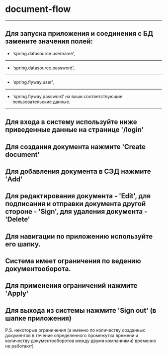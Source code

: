 # document-flow
---
Для запуска приложения и соединения с БД замените значения полей:
---
* 'spring.datasource.username',
---
* 'spring.datasource.password',
---
* 'spring.flyway.user',
---
* 'spring.flyway.password' на ваши соответствующие пользовательские данные.
---
Для входа в систему используйте ниже приведенные данные на странице '/login'
---
Для создания документа нажмите 'Create document'
---
Для добавления документа в СЭД нажмите 'Add'
---
Для редактирования документа - 'Edit', для подписания и отправки документа другой стороне - 'Sign', для удаления документа - 'Delete'
---
Для навигации по приложению используйте его шапку.
---
Система имеет ограничения по ведению документооборота.
---
Для применения ограничений нажмите 'Apply'
---
Для выхода из системы нажмите 'Sign out' (в шапке приложения)
---
P.S. некоторые ограничения (а именно по количеству созданных документов в течение определенного промежутка времени и количеству документооборотов между двумя компаниями) временно не работают)
